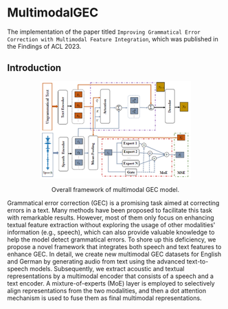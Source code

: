 # MultimodalGEC
The implementation of the paper titled `Improving Grammatical Error Correction with Multimodal Feature Integration`, which was published in the Findings of ACL 2023.

## Introduction
 

<div align="center">
    <img src="/images/overall-framework.png" width="70%" title="Overall framework of multimodal GEC model."</img>
    <p class="image-caption">Overall framework of multimodal GEC model. </p>
</div>

Grammatical error correction (GEC) is a promising task aimed at correcting errors in a text. Many methods have been proposed to facilitate this task with remarkable results. However, most of them only focus on enhancing textual feature extraction without exploring the usage of other modalities' information (e.g., speech), which can also provide valuable knowledge to help the model detect grammatical errors. To shore up this deficiency, we propose a novel framework that integrates both speech and text features to enhance GEC. In detail, we create new multimodal GEC datasets for English and German by generating audio from text using the advanced text-to-speech models. Subsequently, we extract acoustic and textual representations by a multimodal encoder that consists of a speech and a text encoder. A mixture-of-experts (MoE) layer is employed to selectively align representations from the two modalities, and then a dot attention mechanism is used to fuse them as final multimodal representations. 
